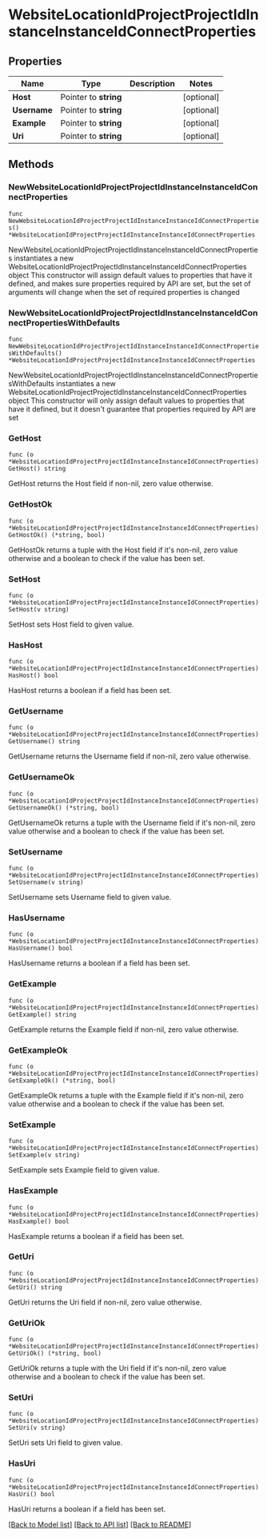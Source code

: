# WebsiteLocationIdProjectProjectIdInstanceInstanceIdConnectProperties

## Properties

Name | Type | Description | Notes
------------ | ------------- | ------------- | -------------
**Host** | Pointer to **string** |  | [optional] 
**Username** | Pointer to **string** |  | [optional] 
**Example** | Pointer to **string** |  | [optional] 
**Uri** | Pointer to **string** |  | [optional] 

## Methods

### NewWebsiteLocationIdProjectProjectIdInstanceInstanceIdConnectProperties

`func NewWebsiteLocationIdProjectProjectIdInstanceInstanceIdConnectProperties() *WebsiteLocationIdProjectProjectIdInstanceInstanceIdConnectProperties`

NewWebsiteLocationIdProjectProjectIdInstanceInstanceIdConnectProperties instantiates a new WebsiteLocationIdProjectProjectIdInstanceInstanceIdConnectProperties object
This constructor will assign default values to properties that have it defined,
and makes sure properties required by API are set, but the set of arguments
will change when the set of required properties is changed

### NewWebsiteLocationIdProjectProjectIdInstanceInstanceIdConnectPropertiesWithDefaults

`func NewWebsiteLocationIdProjectProjectIdInstanceInstanceIdConnectPropertiesWithDefaults() *WebsiteLocationIdProjectProjectIdInstanceInstanceIdConnectProperties`

NewWebsiteLocationIdProjectProjectIdInstanceInstanceIdConnectPropertiesWithDefaults instantiates a new WebsiteLocationIdProjectProjectIdInstanceInstanceIdConnectProperties object
This constructor will only assign default values to properties that have it defined,
but it doesn't guarantee that properties required by API are set

### GetHost

`func (o *WebsiteLocationIdProjectProjectIdInstanceInstanceIdConnectProperties) GetHost() string`

GetHost returns the Host field if non-nil, zero value otherwise.

### GetHostOk

`func (o *WebsiteLocationIdProjectProjectIdInstanceInstanceIdConnectProperties) GetHostOk() (*string, bool)`

GetHostOk returns a tuple with the Host field if it's non-nil, zero value otherwise
and a boolean to check if the value has been set.

### SetHost

`func (o *WebsiteLocationIdProjectProjectIdInstanceInstanceIdConnectProperties) SetHost(v string)`

SetHost sets Host field to given value.

### HasHost

`func (o *WebsiteLocationIdProjectProjectIdInstanceInstanceIdConnectProperties) HasHost() bool`

HasHost returns a boolean if a field has been set.

### GetUsername

`func (o *WebsiteLocationIdProjectProjectIdInstanceInstanceIdConnectProperties) GetUsername() string`

GetUsername returns the Username field if non-nil, zero value otherwise.

### GetUsernameOk

`func (o *WebsiteLocationIdProjectProjectIdInstanceInstanceIdConnectProperties) GetUsernameOk() (*string, bool)`

GetUsernameOk returns a tuple with the Username field if it's non-nil, zero value otherwise
and a boolean to check if the value has been set.

### SetUsername

`func (o *WebsiteLocationIdProjectProjectIdInstanceInstanceIdConnectProperties) SetUsername(v string)`

SetUsername sets Username field to given value.

### HasUsername

`func (o *WebsiteLocationIdProjectProjectIdInstanceInstanceIdConnectProperties) HasUsername() bool`

HasUsername returns a boolean if a field has been set.

### GetExample

`func (o *WebsiteLocationIdProjectProjectIdInstanceInstanceIdConnectProperties) GetExample() string`

GetExample returns the Example field if non-nil, zero value otherwise.

### GetExampleOk

`func (o *WebsiteLocationIdProjectProjectIdInstanceInstanceIdConnectProperties) GetExampleOk() (*string, bool)`

GetExampleOk returns a tuple with the Example field if it's non-nil, zero value otherwise
and a boolean to check if the value has been set.

### SetExample

`func (o *WebsiteLocationIdProjectProjectIdInstanceInstanceIdConnectProperties) SetExample(v string)`

SetExample sets Example field to given value.

### HasExample

`func (o *WebsiteLocationIdProjectProjectIdInstanceInstanceIdConnectProperties) HasExample() bool`

HasExample returns a boolean if a field has been set.

### GetUri

`func (o *WebsiteLocationIdProjectProjectIdInstanceInstanceIdConnectProperties) GetUri() string`

GetUri returns the Uri field if non-nil, zero value otherwise.

### GetUriOk

`func (o *WebsiteLocationIdProjectProjectIdInstanceInstanceIdConnectProperties) GetUriOk() (*string, bool)`

GetUriOk returns a tuple with the Uri field if it's non-nil, zero value otherwise
and a boolean to check if the value has been set.

### SetUri

`func (o *WebsiteLocationIdProjectProjectIdInstanceInstanceIdConnectProperties) SetUri(v string)`

SetUri sets Uri field to given value.

### HasUri

`func (o *WebsiteLocationIdProjectProjectIdInstanceInstanceIdConnectProperties) HasUri() bool`

HasUri returns a boolean if a field has been set.


[[Back to Model list]](../README.md#documentation-for-models) [[Back to API list]](../README.md#documentation-for-api-endpoints) [[Back to README]](../README.md)


